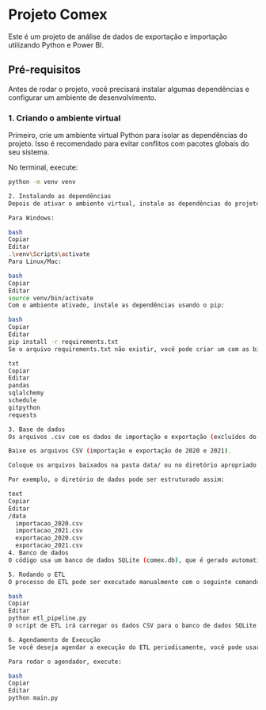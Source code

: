 # Projeto Comex

Este é um projeto de análise de dados de exportação e importação utilizando Python e Power BI.

## Pré-requisitos

Antes de rodar o projeto, você precisará instalar algumas dependências e configurar um ambiente de desenvolvimento.

### 1. Criando o ambiente virtual

Primeiro, crie um ambiente virtual Python para isolar as dependências do projeto. Isso é recomendado para evitar conflitos com pacotes globais do seu sistema.

No terminal, execute:

```bash
python -m venv venv

2. Instalando as dependências
Depois de ativar o ambiente virtual, instale as dependências do projeto.

Para Windows:

bash
Copiar
Editar
.\venv\Scripts\activate
Para Linux/Mac:

bash
Copiar
Editar
source venv/bin/activate
Com o ambiente ativado, instale as dependências usando o pip:

bash
Copiar
Editar
pip install -r requirements.txt
Se o arquivo requirements.txt não existir, você pode criar um com as bibliotecas que está usando, como:

txt
Copiar
Editar
pandas
sqlalchemy
schedule
gitpython
requests

3. Base de dados
Os arquivos .csv com os dados de importação e exportação (excluídos do Git com .gitignore) precisam ser baixados manualmente e colocados no diretório de dados do projeto. O código depende desses arquivos para funcionar corretamente.

Baixe os arquivos CSV (importação e exportação de 2020 e 2021).

Coloque os arquivos baixados na pasta data/ ou no diretório apropriado do seu projeto.

Por exemplo, o diretório de dados pode ser estruturado assim:

text
Copiar
Editar
/data
  importacao_2020.csv
  importacao_2021.csv
  exportacao_2020.csv
  exportacao_2021.csv
4. Banco de dados
O código usa um banco de dados SQLite (comex.db), que é gerado automaticamente ao rodar o script ETL. Não é necessário adicionar este arquivo ao Git devido ao seu tamanho, mas ele será criado localmente.

5. Rodando o ETL
O processo de ETL pode ser executado manualmente com o seguinte comando:

bash
Copiar
Editar
python etl_pipeline.py
O script de ETL irá carregar os dados CSV para o banco de dados SQLite e realizar as transformações necessárias.

6. Agendamento de Execução
Se você deseja agendar a execução do ETL periodicamente, você pode usar o script main.py com a biblioteca schedule para rodar o ETL automaticamente em intervalos definidos.

Para rodar o agendador, execute:

bash
Copiar
Editar
python main.py